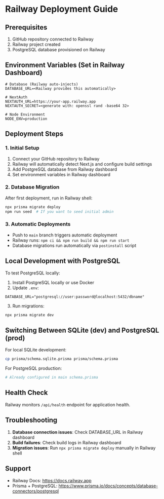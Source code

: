 # Railway Deployment Guide

## Prerequisites

1. GitHub repository connected to Railway
2. Railway project created
3. PostgreSQL database provisioned on Railway

## Environment Variables (Set in Railway Dashboard)

```env
# Database (Railway auto-injects)
DATABASE_URL=<Railway provides this automatically>

# NextAuth
NEXTAUTH_URL=https://your-app.railway.app
NEXTAUTH_SECRET=<generate with: openssl rand -base64 32>

# Node Environment
NODE_ENV=production
```

## Deployment Steps

### 1. Initial Setup

1. Connect your GitHub repository to Railway
2. Railway will automatically detect Next.js and configure build settings
3. Add PostgreSQL database from Railway dashboard
4. Set environment variables in Railway dashboard

### 2. Database Migration

After first deployment, run in Railway shell:

```bash
npx prisma migrate deploy
npm run seed  # If you want to seed initial admin
```

### 3. Automatic Deployments

- Push to `main` branch triggers automatic deployment
- Railway runs: `npm ci && npm run build && npm run start`
- Database migrations run automatically via `postinstall` script

## Local Development with PostgreSQL

To test PostgreSQL locally:

1. Install PostgreSQL locally or use Docker
2. Update `.env`:
```env
DATABASE_URL="postgresql://user:password@localhost:5432/dbname"
```
3. Run migrations:
```bash
npx prisma migrate dev
```

## Switching Between SQLite (dev) and PostgreSQL (prod)

For local SQLite development:
```bash
cp prisma/schema.sqlite.prisma prisma/schema.prisma
```

For PostgreSQL production:
```bash
# Already configured in main schema.prisma
```

## Health Check

Railway monitors `/api/health` endpoint for application health.

## Troubleshooting

1. **Database connection issues**: Check DATABASE_URL in Railway dashboard
2. **Build failures**: Check build logs in Railway dashboard
3. **Migration issues**: Run `npx prisma migrate deploy` manually in Railway shell

## Support

- Railway Docs: https://docs.railway.app
- Prisma + PostgreSQL: https://www.prisma.io/docs/concepts/database-connectors/postgresql